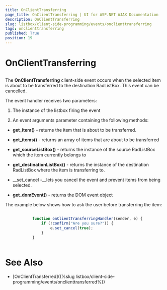 ```yaml
---
title: OnClientTransferring
page_title: OnClientTransferring | UI for ASP.NET AJAX Documentation
description: OnClientTransferring
slug: listbox/client-side-programming/events/onclienttransferring
tags: onclienttransferring
published: True
position: 19
---
```


# OnClientTransferring



## 

The __OnClientTransferring__ client-side event occurs when the selected item is about to be transferred to the destination RadListBox. This event can be cancelled.





The event handler receives two parameters:

1. The instance of the listbox firing the event

2. An event arguments parameter containing the following methods:

* __get_item()__ - returns the item that is about to be transferred.

* __get_items()__ - returns an array of items that are about to be transferred

* __get_sourceListBox()__ - returns the instance of the source RadListBox which the item currently belongs to

* __get_destinationListBox()__ - returns the instance of the destination RadListBox where the item is transferring to.

* __set_cancel -__lets you cancel the event and prevent items from being selected.

* __get_domEvent()__ - returns the DOM event object



The example below shows how to ask the user before transferring the item:

````JavaScript
	
	        function onClientTransferringHandler(sender, e) {
	            if (!confirm("Are you sure?")) {
	                e.set_cancel(true);
	            }
	        }
				
````







# See Also

 * [OnClientTransferred]({%slug listbox/client-side-programming/events/onclienttransferred%})
